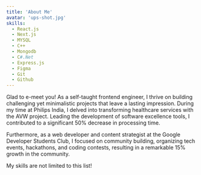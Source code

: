 ```yaml
---
title: 'About Me'
avatar: 'ups-shot.jpg'
skills:
  - React.js
  - Next.js
  - MYSQL
  - C++
  - Mongodb
  - C#.Net
  - Express.js
  - Figma
  - Git
  - Github
---
```

Glad to e-meet you!
As a self-taught frontend engineer, I thrive on building challenging yet minimalistic projects that leave a lasting impression.
During my time at Philips India, I delved into transforming healthcare services with the AVW project. Leading the development of software excellence tools, I contributed to a significant 50% decrease in processing time.

Furthermore, as a web developer and content strategist at the Google Developer Students Club, I focused on community building, organizing tech events, hackathons, and coding contests, resulting in a remarkable 15% growth in the community.

My skills are not limited to this list!

